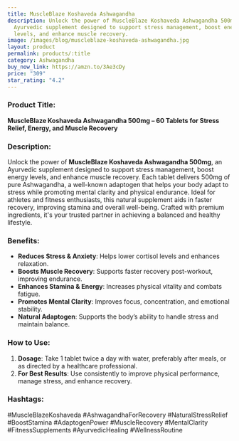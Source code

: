 ```yaml
---
title: MuscleBlaze Koshaveda Ashwagandha
description: Unlock the power of MuscleBlaze Koshaveda Ashwagandha 500mg, an
  Ayurvedic supplement designed to support stress management, boost energy
  levels, and enhance muscle recovery.
image: /images/blog/muscleblaze-koshaveda-ashwagandha.jpg
layout: product
permalink: products/:title
category: Ashwagandha
buy_now_link: https://amzn.to/3Ae3cDy
price: "309"
star_rating: "4.2"
---
```

### Product Title:
**MuscleBlaze Koshaveda Ashwagandha 500mg – 60 Tablets for Stress Relief, Energy, and Muscle Recovery**

### Description:
Unlock the power of **MuscleBlaze Koshaveda Ashwagandha 500mg**, an Ayurvedic supplement designed to support stress management, boost energy levels, and enhance muscle recovery. Each tablet delivers 500mg of pure Ashwagandha, a well-known adaptogen that helps your body adapt to stress while promoting mental clarity and physical endurance. Ideal for athletes and fitness enthusiasts, this natural supplement aids in faster recovery, improving stamina and overall well-being. Crafted with premium ingredients, it's your trusted partner in achieving a balanced and healthy lifestyle.

### Benefits:
- **Reduces Stress & Anxiety**: Helps lower cortisol levels and enhances relaxation.
- **Boosts Muscle Recovery**: Supports faster recovery post-workout, improving endurance.
- **Enhances Stamina & Energy**: Increases physical vitality and combats fatigue.
- **Promotes Mental Clarity**: Improves focus, concentration, and emotional stability.
- **Natural Adaptogen**: Supports the body’s ability to handle stress and maintain balance.

### How to Use:
1. **Dosage**: Take 1 tablet twice a day with water, preferably after meals, or as directed by a healthcare professional.
2. **For Best Results**: Use consistently to improve physical performance, manage stress, and enhance recovery.

### Hashtags:
#MuscleBlazeKoshaveda #AshwagandhaForRecovery #NaturalStressRelief #BoostStamina #AdaptogenPower #MuscleRecovery #MentalClarity #FitnessSupplements #AyurvedicHealing #WellnessRoutine
